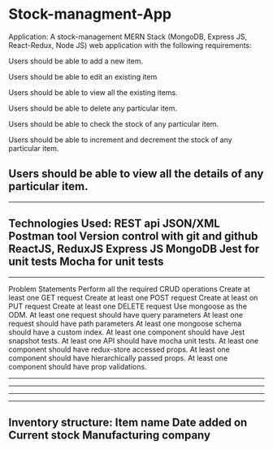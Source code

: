 # Stock-managment-App
Application:
A stock-management MERN Stack (MongoDB, Express JS, React-Redux, Node JS) web application with the following requirements:

Users should be able to add a new item.

Users should be able to edit an existing item

Users should be able to view all the existing items.

Users should be able to delete any particular item.

Users should be able to check the stock of any particular item.

Users should be able to increment and decrement the stock of any particular item.

Users should be able to view all the details of any particular item.
-------------------------------------------------------------------------------------------------------------------------------

-------------------------------------------------------------------------------------------------------------------------------
Technologies Used:
 REST api
JSON/XML
Postman tool
Version control with git and github
ReactJS, ReduxJS
Express JS
MongoDB
Jest for unit tests
Mocha for unit tests
-------------------------------------------------------------------------------------------------------------------------------

-------------------------------------------------------------------------------------------------------------------------------
Problem Statements
Perform all the required CRUD operations
Create at least one GET request
Create at least one POST request
Create at least on PUT request
Create at least one DELETE request
Use mongoose as the ODM.
At least one request should have query parameters
At least one request should have path parameters
At least one mongoose schema should have a custom index.
At least one component should have Jest snapshot tests.
At least one API should have mocha unit tests.
At least one component should have redux-store accessed props.
At least one component should have hierarchically passed props.
At least one component should have prop validations.


-------------------------------------------------------------------------------------------------------------------------------

-------------------------------------------------------------------------------------------------------------------------------

-------------------------------------------------------------------------------------------------------------------------------

-------------------------------------------------------------------------------------------------------------------------------
Inventory structure:
Item name
Date added on
Current stock
Manufacturing company
------------------------------------------------
